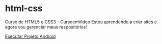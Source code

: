 # html-css
 Curso de HTML5 e CSS3 -  CursoemVideo
 Estou aprendendo a criar sites e agora vou gerenciar meus respositórios!
 
<a href="https://igortasse.github.io/html-css/Android/android.html">Executar Projeto Android</a>
